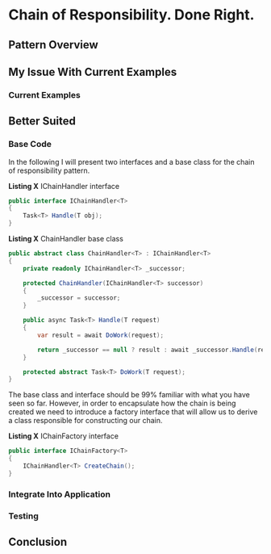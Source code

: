 # Chain of Responsibility. Done Right.

## Pattern Overview

## My Issue With Current Examples

### Current Examples



## Better Suited

### Base Code

In the following I will present two interfaces and a base class for the chain of responsibility pattern.

**Listing X** IChainHandler interface

```csharp
public interface IChainHandler<T>
{
    Task<T> Handle(T obj);
}
```

**Listing X** ChainHandler base class

```csharp
public abstract class ChainHandler<T> : IChainHandler<T>
{
    private readonly IChainHandler<T> _successor;

    protected ChainHandler(IChainHandler<T> successor)
    {
        _successor = successor;
    }

    public async Task<T> Handle(T request)
    {
        var result = await DoWork(request);

        return _successor == null ? result : await _successor.Handle(result);
    }

    protected abstract Task<T> DoWork(T request);
}
```

The base class and interface should be 99% familiar with what you have seen so far. However, in order to encapsulate how the chain is being created we need to introduce a factory interface that will allow us to derive a class responsible for constructing our chain.

**Listing X** IChainFactory interface

```csharp
public interface IChainFactory<T>
{
    IChainHandler<T> CreateChain();
}
```

### Integrate Into Application

### Testing

## Conclusion

